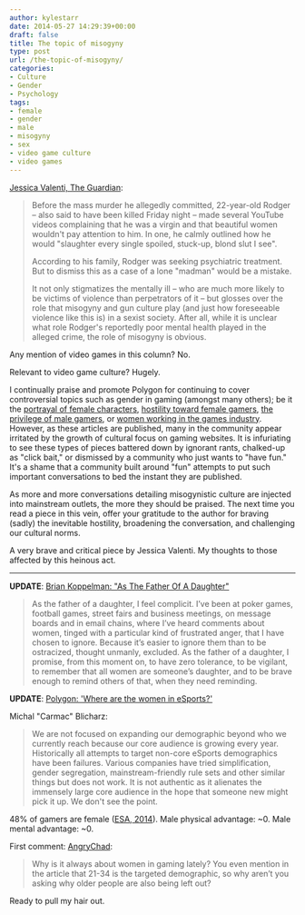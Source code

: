 ```yaml
---
author: kylestarr
date: 2014-05-27 14:29:39+00:00
draft: false
title: The topic of misogyny
type: post
url: /the-topic-of-misogyny/
categories:
- Culture
- Gender
- Psychology
tags:
- female
- gender
- male
- misogyny
- sex
- video game culture
- video games
---
```


[Jessica Valenti, The Guardian](http://www.theguardian.com/commentisfree/2014/may/24/elliot-rodgers-california-shooting-mental-health-misogyny):

> Before the mass murder he allegedly committed, 22-year-old Rodger – also said to have been killed Friday night – made several YouTube videos complaining that he was a virgin and that beautiful women wouldn't pay attention to him. In one, he calmly outlined how he would "slaughter every single spoiled, stuck-up, blond slut I see".
>
> According to his family, Rodger was seeking psychiatric treatment. But to dismiss this as a case of a lone "madman" would be a mistake.
>
> It not only stigmatizes the mentally ill – who are much more likely to be victims of violence than perpetrators of it – but glosses over the role that misogyny and gun culture play (and just how foreseeable violence like this is) in a sexist society. After all, while it is unclear what role Rodger's reportedly poor mental health played in the alleged crime, the role of misogyny is obvious.

Any mention of video games in this column? No.

Relevant to video game culture? Hugely.

I continually praise and promote Polygon for continuing to cover controversial topics such as gender in gaming (amongst many others); be it the [portrayal of female characters](http://www.polygon.com/2014/5/22/5741992/tomodachi-life-heroes-of-the-storm-blizzard-nintendo), [hostility toward female gamers](http://www.polygon.com/features/2013/12/2/5143856/no-girls-allowed), [the privilege of male gamers](http://www.polygon.com/2014/4/23/5640678/playing-with-privilege-the-invisible-benefits-of-gaming-while-male), or [women working in the games industry](http://www.polygon.com/2014/3/21/5526472/cracking-through-myths-about-women-in-the-game-industry). However, as these articles are published, many in the community appear irritated by the growth of cultural focus on gaming websites. It is infuriating to see these types of pieces battered down by ignorant rants, chalked-up as "click bait," or dismissed by a community who just wants to "have fun." It's a shame that a community built around "fun" attempts to put such important conversations to bed the instant they are published.

As more and more conversations detailing misogynistic culture are injected into mainstream outlets, the more they should be praised. The next time you read a piece in this vein, offer your gratitude to the author for braving (sadly) the inevitable hostility, broadening the conversation, and challenging our cultural norms.

A very brave and critical piece by Jessica Valenti. My thoughts to those affected by this heinous act.

---

**UPDATE**: [Brian Koppelman: "As The Father Of A Daughter"](http://briankoppelman.com/2014/05/26/as-the-father-of-a-daughter/)

> As the father of a daughter, I feel complicit. I’ve been at poker games, football games, street fairs and business meetings, on message boards and in email chains, where I’ve heard comments about women, tinged with a particular kind of frustrated anger, that I have chosen to ignore. Because it’s easier to ignore them than to be ostracized, thought unmanly, excluded.
As the father of a daughter, I promise, from this moment on, to have zero tolerance, to be vigilant, to remember that all women are someone’s daughter, and to be brave enough to remind others of that, when they need reminding.

**UPDATE**: [Polygon: 'Where are the women in eSports?'](http://www.polygon.com/2014/5/27/5723446/women-in-esports-professional-gaming-riot-games-blizzard-starcraft-lol)

Michal "Carmac" Blicharz:

> We are not focused on expanding our demographic beyond who we currently reach because our core audience is growing every year. Historically all attempts to target non-core eSports demographics have been failures. Various companies have tried simplification, gender segregation, mainstream-friendly rule sets and other similar things but does not work. It is not authentic as it alienates the immensely large core audience in the hope that someone new might pick it up. We don't see the point.

48% of gamers are female ([ESA, 2014](http://www.theesa.com/facts/pdfs/ESA_EF_2014.pdf)). Male physical advantage: ~0. Male mental advantage: ~0.

First comment: [AngryChad](http://www.polygon.com/2014/5/27/5723446/women-in-esports-professional-gaming-riot-games-blizzard-starcraft-lol#236403659):

> Why is it always about women in gaming lately? You even mention in the article that 21-34 is the targeted demographic, so why aren’t you asking why older people are also being left out?

Ready to pull my hair out.
